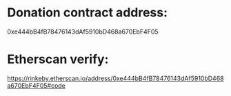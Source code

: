 # Donation contract address:
0xe444bB4fB78476143dAf5910bD468a670EbF4F05
# Etherscan verify:
https://rinkeby.etherscan.io/address/0xe444bB4fB78476143dAf5910bD468a670EbF4F05#code
